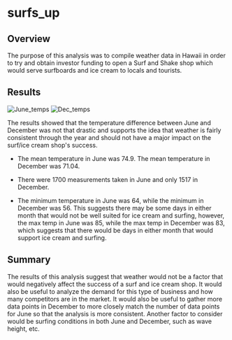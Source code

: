 # surfs_up

## Overview

The purpose of this analysis was to compile weather data in Hawaii in order to try and obtain investor funding to open a Surf and Shake shop which would serve surfboards and ice cream to locals and tourists.

## Results
![June_temps](https://user-images.githubusercontent.com/114033254/215293019-d8bb813a-d779-4847-bdaa-8b4ba7cb24a0.png)
![Dec_temps](https://user-images.githubusercontent.com/114033254/215293024-bff56898-d6b5-4ea7-868d-7fc7cbd96d84.png)
 
 
 The results showed that the temperature difference between June and December was not that drastic and supports the idea that weather is fairly consistent through the year and should not have a major impact on the surf/ice cream shop's success.
 
 * The mean temperature in June was 74.9. The mean temperature in December was 71.04.
 
 * There were 1700 measurements taken in June and only 1517 in December. 
 
 * The minimum temperature in June was 64, while the minimum in December was 56. This suggests there may be some days in either month that would not be well suited for ice cream and surfing, however, the max temp in June was 85, while the max temp in December was 83, which suggests that there would be days in either month that would support ice cream and surfing.
 
 ## Summary
 
 The results of this analysis suggest that weather would not be a factor that would negatively affect the success of a surf and ice cream shop. It would also be useful to analyze the demand for this type of business and how many competitors are in the market. It would also be useful to gather more data points in December to more closely match the number of data points for June so that the analysis is more consistent. Another factor to consider would be surfing conditions in both June and December, such as wave height, etc.



